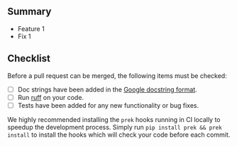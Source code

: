 ## Summary

* Feature 1
* Fix 1

## Checklist

Before a pull request can be merged, the following items must be checked:

* [ ] Doc strings have been added in the [Google docstring format](https://sphinxcontrib-napoleon.readthedocs.io/en/latest/example_google.html#example-google).
* [ ] Run [ruff](https://beta.ruff.rs/docs/rules/#pydocstyle-d) on your code.
* [ ] Tests have been added for any new functionality or bug fixes.

We highly recommended installing the `prek` hooks running in CI locally to speedup the development process. Simply run `pip install prek && prek install` to install the hooks which will check your code before each commit.

